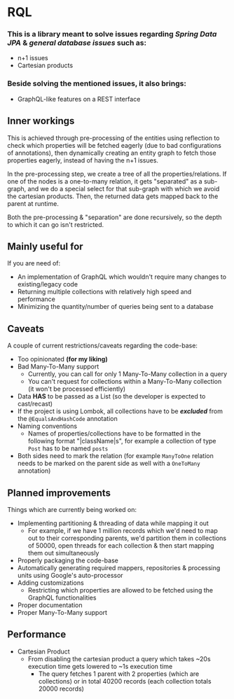 # RQL
### This is a library meant to solve issues regarding *Spring Data JPA* & *general database issues* such as:
 - n+1 issues
 - Cartesian products

### Beside solving the mentioned issues, it also brings:
 - GraphQL-like features on a REST interface

## Inner workings
 This is achieved through pre-processing of the entities using reflection to check which
 properties will be fetched eagerly (due to bad configurations of annotations), then
 dynamically creating an entity graph to fetch those properties eagerly, instead of having the n+1 issues.
 
 In the pre-processing step, we create a tree of all the properties/relations. If one of the nodes is
 a one-to-many relation, it gets "separated" as a sub-graph, and we do a special select for that sub-graph with which
 we avoid the cartesian products. Then, the returned data gets mapped back to the parent at runtime.

 Both the pre-processing & "separation" are done recursively, so the depth to which it can go isn't restricted. 

## Mainly useful for
 If you are need of:
 - An implementation of GraphQL which wouldn't require many changes to existing/legacy code
 - Returning multiple collections with relatively high speed and performance
 - Minimizing the quantity/number of queries being sent to a database

## Caveats
 A couple of current restrictions/caveats regarding the code-base:
 - Too opinionated **(for my liking)**
 - Bad Many-To-Many support
   - Currently, you can call for only 1 Many-To-Many collection in a query
   - You can't request for collections within a Many-To-Many collection (it won't be processed efficiently)
 - Data **HAS** to be passed as a List (so the developer is expected to cast/recast)
 - If the project is using Lombok, all collections have to be ***excluded*** from the `@EqualsAndHashCode` annotation
 - Naming conventions
   - Names of properties/collections have to be formatted in the following format "|className|s",
     for example a collection of type `Post` has to be named `posts`
 - Both sides need to mark the relation (for example `ManyToOne` relation needs to be marked
   on the parent side as well with a `OneToMany` annotation)     

## Planned improvements
 Things which are currently being worked on:
 - Implementing partitioning & threading of data while mapping it out
   - For example, if we have 1 million records which we'd need to map out to their corresponding parents,
     we'd partition them in collections of 50000, open threads for each collection & then start mapping them
     out simultaneously
 - Properly packaging the code-base
 - Automatically generating required mappers, repositories & processing units using Google's auto-processor
 - Adding customizations
    - Restricting which properties are allowed to be fetched using
      the GraphQL functionalities
 - Proper documentation
 - Proper Many-To-Many support

## Performance
 - Cartesian Product
   - From disabling the cartesian product a query which takes ~20s execution time gets
     lowered to ~1s execution time
       - The query fetches 1 parent with 2 properties (which are collections) 
         or in total 40200 records (each collection totals 20000 records)